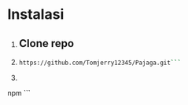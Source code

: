 # Instalasi

1. ## Clone repo
2. ```sh 
   https://github.com/Tomjerry12345/Pajaga.git```
4. ```sh
  npm ```
